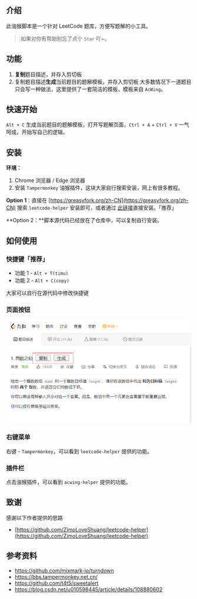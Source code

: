 ## 介绍

此油猴脚本是一个针对 LeetCode 题库，方便写题解的小工具。

> 如果对你有帮助别忘了点个 `Star` 吖~。

## 功能

1. **复制**题目描述，并存入剪切板
2. 复制题目描述**生成**当前题目的题解模板，并存入剪切板
   大多数情况下一道题目只会写一种做法，这里提供了一套简洁的模板，模板来自 `AcWing`。

## 快速开始

`Alt + C` 生成当前题目的题解模板，打开写题解页面，`Ctrl + A` + `Ctrl + V` 一气呵成，开始写自己的逻辑。

## 安装

**环境：**

1. Chrome 浏览器 / Edge 浏览器
2. 安装 `Tampermonkey` 油猴插件，这块大家自行搜索安装，网上有很多教程。

**Option 1**：直接在 [https://greasyfork.org/zh-CN](https://greasyfork.org/zh-CN) 搜索 `leetcode-helper` 安装即可，或者通过 [此链接]()直接安装。「推荐」

**Option 2：**脚本源代码已经放在了仓库中，可以复制自行安装。

## 如何使用

### 快捷键「推荐」

- 功能 1 - `Alt + T(timu)`
- 功能 2 - `Alt + C(copy)`

大家可以自行在源代码中修改快捷键

### 页面按钮

![image-20220503194601369](img/image-20220503194601369.png)

### 右键菜单

右键 - `Tampermonkey`，可以看到 `leetcode-helper` 提供的功能。 

### 插件栏

点击油猴插件，可以看到 `acwing-helper` 提供的功能。 

## 致谢

感谢以下作者提供的思路

- [https://github.com/ZimoLoveShuang/leetcode-helper](https://github.com/ZimoLoveShuang/leetcode-helper) 

## 参考资料

- https://github.com/mixmark-io/turndown
- https://bbs.tampermonkey.net.cn/
- https://github.com/t4t5/sweetalert
- https://blog.csdn.net/u010598445/article/details/108880602